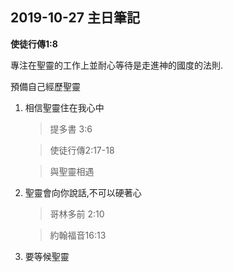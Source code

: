 ## 2019-10-27 主日筆記

**使徒行傳1:8**

 
專注在聖靈的工作上並耐心等待是走進神的國度的法則.

預備自己經歷聖靈

1. 相信聖靈住在我心中

	> 提多書 3:6
	
	> 使徒行傳2:17-18
	
	> 與聖靈相遇
2. 聖靈會向你說話,不可以硬著心
	
	> 哥林多前 2:10
	
	> 約翰福音16:13
	
3. 要等候聖靈